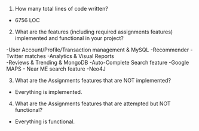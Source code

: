 1. How many total lines of code written?
- 6756 LOC

 
2. What are the features  (including required assignments features) implemented and functional in your project?

-User Account/Profile/Transaction management & MySQL
-Recommender
-Twitter matches
-Analytics & Visual Reports                                  
-Reviews & Trending & MongoDB
-Auto-Complete Search feature
-Google MAPS - Near ME search feature
-Neo4J

3. What are the Assignments features that are NOT implemented?
- Everything is implemented.

4. What are the Assignments features that are attempted but NOT functional?
- Everything is functional.
 